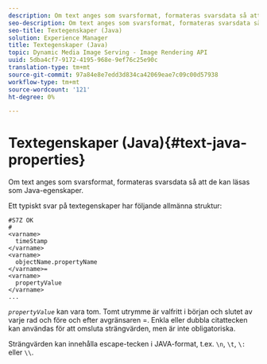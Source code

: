 ```yaml
---
description: Om text anges som svarsformat, formateras svarsdata så att de kan läsas som Java-egenskaper.
seo-description: Om text anges som svarsformat, formateras svarsdata så att de kan läsas som Java-egenskaper.
seo-title: Textegenskaper (Java)
solution: Experience Manager
title: Textegenskaper (Java)
topic: Dynamic Media Image Serving - Image Rendering API
uuid: 5dba4cf7-9172-4195-968e-9ef76c25e90c
translation-type: tm+mt
source-git-commit: 97a84e8e7edd3d834ca42069eae7c09c00d57938
workflow-type: tm+mt
source-wordcount: '121'
ht-degree: 0%

---
```



# Textegenskaper (Java){#text-java-properties}

Om text anges som svarsformat, formateras svarsdata så att de kan läsas som Java-egenskaper.

Ett typiskt svar på textegenskaper har följande allmänna struktur:

```
#S7Z OK
#
<varname>
  timeStamp
</varname>
<varname>
  objectName.propertyName
</varname>=
<varname>
  propertyValue
</varname>
...
```

*`propertyValue`* kan vara tom. Tomt utrymme är valfritt i början och slutet av varje rad och före och efter avgränsaren =. Enkla eller dubbla citattecken kan användas för att omsluta strängvärden, men är inte obligatoriska.

Strängvärden kan innehålla escape-tecken i JAVA-format, t.ex. `\n`, `\t`, `\:` eller `\\`.
